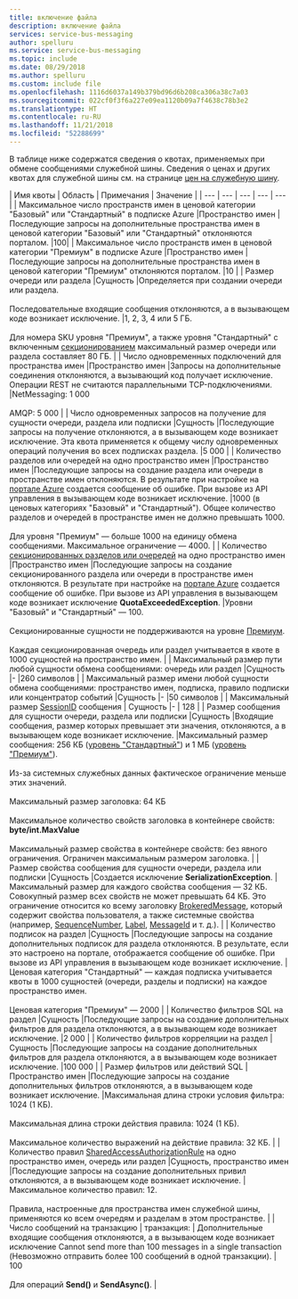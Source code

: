 ```yaml
---
title: включение файла
description: включение файла
services: service-bus-messaging
author: spelluru
ms.service: service-bus-messaging
ms.topic: include
ms.date: 08/29/2018
ms.author: spelluru
ms.custom: include file
ms.openlocfilehash: 1116d6037a149b379bd96d6b208ca306a38c7a03
ms.sourcegitcommit: 022cf0f3f6a227e09ea1120b09a7f4638c78b3e2
ms.translationtype: HT
ms.contentlocale: ru-RU
ms.lasthandoff: 11/21/2018
ms.locfileid: "52288699"
---
```

В таблице ниже содержатся сведения о квотах, применяемых при обмене сообщениями служебной шины. Сведения о ценах и других квотах для служебной шины см. на странице [цен на служебную шину](https://azure.microsoft.com/pricing/details/service-bus/).

| Имя квоты | Область | Примечания | Значение |
| --- | --- | --- | --- | --- |
| Максимальное число пространств имен в ценовой категории "Базовый" или "Стандартный" в подписке Azure |Пространство имен |Последующие запросы на дополнительные пространства имен в ценовой категории "Базовый" или "Стандартный" отклоняются порталом. |100|
| Максимальное число пространств имен в ценовой категории "Премиум" в подписке Azure |Пространство имен |Последующие запросы на дополнительные пространства имен в ценовой категории "Премиум" отклоняются порталом. |10 |
| Размер очереди или раздела |Сущность |Определяется при создании очереди или раздела. <br/><br/> Последовательные входящие сообщения отклоняются, а в вызывающем коде возникает исключение. |1, 2, 3, 4 или 5 ГБ.<br /><br />Для номера SKU уровня "Премиум", а также уровня "Стандартный" с включенным [секционированием](/azure/service-bus-messaging/service-bus-partitioning) максимальный размер очереди или раздела составляет 80 ГБ. |
| Число одновременных подключений для пространства имен |Пространство имен |Запросы на дополнительные соединения отклоняются, а вызывающий код получает исключение. Операции REST не считаются параллельными TCP-подключениями. |NetMessaging: 1 000<br /><br />AMQP: 5 000 |
| Число одновременных запросов на получение для сущности очереди, раздела или подписки |Сущность |Последующие запросы на получение отклоняются, а в вызывающем коде возникает исключение. Эта квота применяется к общему числу одновременных операций получения во всех подписках раздела. |5 000 |
| Количество разделов или очередей на одно пространство имен |Пространство имен |Последующие запросы на создание раздела или очереди в пространстве имен отклоняются. В результате при настройке на [портале Azure][Azure portal] создается сообщение об ошибке. При вызове из API управления в вызывающем коде возникает исключение. |1000 (в ценовых категориях "Базовый" и "Стандартный"). Общее количество разделов и очередей в пространстве имен не должно превышать 1000. <br/><br/>Для уровня "Премиум" — больше 1000 на единицу обмена сообщениями. Максимальное ограничение — 4000. |
| Количество [секционированных разделов или очередей](/azure/service-bus-messaging/service-bus-partitioning) на одно пространство имен |Пространство имен |Последующие запросы на создание секционированного раздела или очереди в пространстве имен отклоняются. В результате при настройке на [портале Azure][Azure portal] создается сообщение об ошибке. При вызове из API управления в вызывающем коде возникает исключение **QuotaExceededException**. |Уровни "Базовый" и "Стандартный" — 100.<br/><br/>Секционированные сущности не поддерживаются на уровне [Премиум](../articles/service-bus-messaging/service-bus-premium-messaging.md).<br/><br />Каждая секционированная очередь или раздел учитывается в квоте в 1000 сущностей на пространство имен. |
| Максимальный размер пути любой сущности обмена сообщениями: очередь или раздел |Сущность |- |260 символов |
| Максимальный размер имени любой сущности обмена сообщениями: пространство имен, подписка, правило подписки или концентратор событий |Сущность |- |50 символов |
| Максимальный размер [SessionID](/dotnet/api/microsoft.azure.servicebus.message.sessionid) сообщения | Сущность |- | 128 |
| Размер сообщения для сущности очереди, раздела или подписки |Сущность |Входящие сообщения, размер которых превышает эти значения, отклоняются, а в вызывающем коде возникает исключение. |Максимальный размер сообщения: 256 КБ ([уровень "Стандартный"](../articles/service-bus-messaging/service-bus-premium-messaging.md)) и 1 МБ ([уровень "Премиум"](../articles/service-bus-messaging/service-bus-premium-messaging.md)). <br /><br />Из-за системных служебных данных фактическое ограничение меньше этих значений.<br /><br />Максимальный размер заголовка: 64 КБ<br /><br />Максимальное количество свойств заголовка в контейнере свойств: **byte/int.MaxValue**<br /><br />Максимальный размер свойства в контейнере свойств: без явного ограничения. Ограничен максимальным размером заголовка. |
| Размер свойства сообщения для сущности очереди, раздела или подписки |Сущность |Создается исключение **SerializationException**. |Максимальный размер для каждого свойства сообщения — 32 КБ. Совокупный размер всех свойств не может превышать 64 КБ. Это ограничение относится ко всему заголовку [BrokeredMessage](/dotnet/api/microsoft.servicebus.messaging.brokeredmessage), который содержит свойства пользователя, а также системные свойства (например, [SequenceNumber](/dotnet/api/microsoft.servicebus.messaging.brokeredmessage.sequencenumber), [Label](/dotnet/api/microsoft.servicebus.messaging.brokeredmessage.label), [MessageId](/dotnet/api/microsoft.servicebus.messaging.brokeredmessage.messageid) и т. д.). |
| Количество подписок на раздел |Сущность |Последующие запросы на создание дополнительных подписок для раздела отклоняются. В результате, если это настроено на портале, отображается сообщение об ошибке. При вызове из API управления в вызывающем коде возникает исключение. |Ценовая категория "Стандартный" — каждая подписка учитывается квоты в 1000 сущностей (очереди, разделы и подписки) на каждое пространство имен. <br/> <br/> Ценовая категория "Премиум" — 2000 |
| Количество фильтров SQL на раздел |Сущность |Последующие запросы на создание дополнительных фильтров для раздела отклоняются, а в вызывающем коде возникает исключение. |2 000 |
| Количество фильтров корреляции на раздел |Сущность |Последующие запросы на создание дополнительных фильтров для раздела отклоняются, а в вызывающем коде возникает исключение. |100 000 |
| Размер фильтров или действий SQL |Пространство имен |Последующие запросы на создание дополнительных фильтров отклоняются, а в вызывающем коде возникает исключение. |Максимальная длина строки условия фильтра: 1024 (1 КБ).<br /><br />Максимальная длина строки действия правила: 1024 (1 КБ).<br /><br />Максимальное количество выражений на действие правила: 32 КБ. |
| Количество правил [SharedAccessAuthorizationRule](/dotnet/api/microsoft.servicebus.messaging.sharedaccessauthorizationrule) на одно пространство имен, очередь или раздел |Сущность, пространство имен |Последующие запросы на создание дополнительных привил отклоняются, а в вызывающем коде возникает исключение. |Максимальное количество правил: 12. <br /><br /> Правила, настроенные для пространства имен служебной шины, применяются ко всем очередям и разделам в этом пространстве. |
| Число сообщений на транзакцию | транзакция: | Дополнительные входящие сообщения отклоняются, а в вызывающем коде возникает исключение Cannot send more than 100 messages in a single transaction (Невозможно отправить более 100 сообщений в одной транзакции). | 100 <br /><br /> Для операций **Send()** и **SendAsync()**. |

[Azure portal]: https://portal.azure.com
